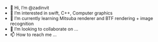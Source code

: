 - 👋 Hi, I’m @zadinvit
- 👀 I’m interested in swift, C++, Computer graphics
- 🌱 I’m currently learning Mitsuba renderer and BTF rendering + image recognition
- 💞️ I’m looking to collaborate on ...
- 📫 How to reach me ...

<!---
zadinvit/zadinvit is a ✨ special ✨ repository because its `README.md` (this file) appears on your GitHub profile.
You can click the Preview link to take a look at your changes.
--->

